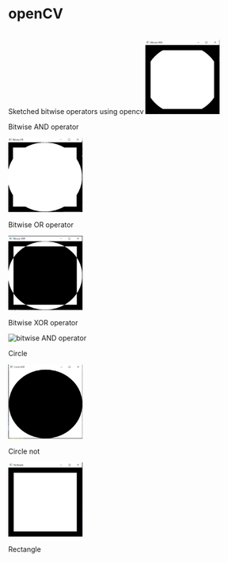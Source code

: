 # openCV
<br>
Sketched bitwise operators using opencv
<img src="bitwiseAND.PNG" width="150" height="150" alt="bitwise AND operator"><p>Bitwise AND operator</p>
<img src="bitwiseOR.PNG" width="150" height="150" alt="bitwise OR operator"><p>Bitwise OR operator</p>
<img src="bitwiseXOR.PNG" width="150" height="150" alt="bitwise XOR operator"><p>Bitwise XOR operator</p>
<img src="CİRCLE.PNG" width="150" height="150" alt="bitwise AND operator"><p>Circle</p>
<img src="circlenot.PNG" width="150" height="150" alt="bitwise AND operator"><p>Circle not</p>
<img src="Rectangle.PNG" width="150" height="150" alt="bitwise AND operator"><p>Rectangle</p>



